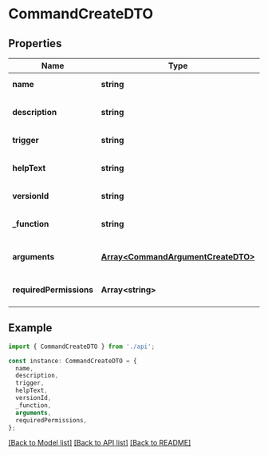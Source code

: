 # CommandCreateDTO

## Properties

| Name                    | Type                                                                     | Description | Notes                             |
| ----------------------- | ------------------------------------------------------------------------ | ----------- | --------------------------------- |
| **name**                | **string**                                                               |             | [default to undefined]            |
| **description**         | **string**                                                               |             | [optional] [default to undefined] |
| **trigger**             | **string**                                                               |             | [default to undefined]            |
| **helpText**            | **string**                                                               |             | [optional] [default to undefined] |
| **versionId**           | **string**                                                               |             | [default to undefined]            |
| **\_function**          | **string**                                                               |             | [optional] [default to undefined] |
| **arguments**           | [**Array&lt;CommandArgumentCreateDTO&gt;**](CommandArgumentCreateDTO.md) |             | [optional] [default to undefined] |
| **requiredPermissions** | **Array&lt;string&gt;**                                                  |             | [optional] [default to undefined] |

## Example

```typescript
import { CommandCreateDTO } from './api';

const instance: CommandCreateDTO = {
  name,
  description,
  trigger,
  helpText,
  versionId,
  _function,
  arguments,
  requiredPermissions,
};
```

[[Back to Model list]](../README.md#documentation-for-models) [[Back to API list]](../README.md#documentation-for-api-endpoints) [[Back to README]](../README.md)
